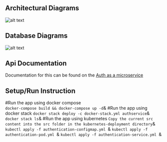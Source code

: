 
## Architectural Diagrams



![alt text](https://github.com/nanakwafo/authmicroservice/blob/master/authentication-design/images/icon1.png "Logo Title Text 1")

## Database Diagrams

![alt text](https://github.com/nanakwafo/authmicroservice/blob/master/authentication-design/images/icon3.png "Logo Title Text 1")

## Api Documentation
Documentation for this can be found on the [Auth as a microservice](https://documenter.getpostman.com/view/1213803/SzKPWhH9?version=latest)

## Setup/Run Instruction

#Run the app using docker compose <br />
`docker-compose build && docker-compose up -d`&
#Run the app using docker stack
`docker stack deploy -c docker-stack.yml authservice`&
`docker stack ls`&
#Run the app using kubernetes
`Copy the current src content into the src folder in the kubernetes-deployment directory`&
`kubectl apply -f authentication-configmap.yml `&
`kubectl apply -f authentication-pod.yml `&
`kubectl apply -f authentication-service.yml `&
